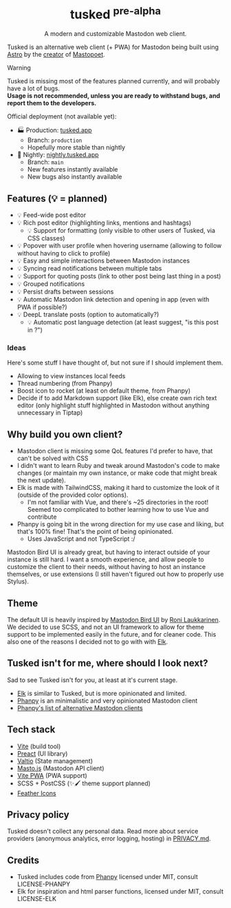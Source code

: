 <div align="center">
<h1>
tusked <sup>pre-alpha</sup>
</h1>

A modern and customizable Mastodon web client.

</div>

Tusked is an alternative web client (+ PWA) for Mastodon being built using [Astro](https://astro.build) by the [creator](https://mementomori.social/@raikas) of [Mastopoet](https://mastopoet.ohjelmoi.fi).

> [!WARNING]  
> Tusked is missing most of the features planned currently, and will probably have a lot of bugs.
> <br />**Usage is not recommended, unless you are ready to withstand bugs, and report them to the developers.**

Official deployment (not available yet):

- 🏭 Production: [tusked.app](https://tusked.app)
  - Branch: `production`
  - Hopefully more stable than nightly
- 🌛 Nightly: [nightly.tusked.app](https://nightly.tusked.app)
  - Branch: `main`
  - New features instantly available
  - New bugs also instantly available

## Features (💡 = planned)

- 💡 Feed-wide post editor
- 💡 Rich post editor (highlighting links, mentions and hashtags)
  - 💡 Support for formatting (only visible to other users of Tusked, via CSS classes)
- 💡 Popover with user profile when hovering username (allowing to follow without having to click to profile)
- 💡 Easy and simple interactions between Mastodon instances
- 💡 Syncing read notifications between multiple tabs
- 💡 Support for quoting posts (link to other post being last thing in a post)
- 💡 Grouped notifications
- 💡 Persist drafts between sessions
- 💡 Automatic Mastodon link detection and opening in app (even with PWA if possible?)
- 💡 DeepL translate posts (option to automatically?)
  - 💡 Automatic post language detection (at least suggest, "is this post in <lang>?")

### Ideas

Here's some stuff I have thought of, but not sure if I should implement them.

- Allowing to view instances local feeds
- Thread numbering (from Phanpy)
- Boost icon to rocket (at least on default theme, from Phanpy)
- Decide if to add Markdown support (like Elk), else create own rich text editor (only highlight stuff highlighted in Mastodon without anything unnecessary in Tiptap)

## Why build you own client?

- Mastodon client is missing some QoL features I'd prefer to have, that can't be solved with CSS
- I didn't want to learn Ruby and tweak around Mastodon's code to make changes (or maintain my own instance, or make code that might break the next update).
- Elk is made with TailwindCSS, making it hard to customize the look of it (outside of the provided color options).
  - I'm not familiar with Vue, and there's ~25 directories in the root! Seemed too complicated to bother learning how to use Vue and contribute
- Phanpy is going bit in the wrong direction for my use case and liking, but that's 100% fine! That's the point of being opinionated.
  - Uses JavaScript and not TypeScript :/

Mastodon Bird UI is already great, but having to interact outside of your instance is still hard. I want a smooth experience, and allow people to customize the client to their needs, without having to host an instance themselves, or use extensions (I still haven't figured out how to properly use Stylus).

## Theme

The default UI is heavily inspired by [Mastodon Bird UI](https://github.com/ronilaukkarinen/mastodon-bird-ui) by [Roni Laukkarinen](https://mementomori.social/@rolle).
We decided to use SCSS, and not an UI framework to allow for theme support to be implemented easily in the future, and for cleaner code. This also one of the reasons I decided not to go with with [Elk](https://github.com/elk-zone/elk).

## Tusked isn't for me, where should I look next?

Sad to see Tusked isn't for you, at least at it's current stage.

- [Elk](https://elk.zone) is similar to Tusked, but is more opinionated and limited.
- [Phanpy](https://phanpy.social/) is an minimalistic and very opinionated Mastodon client
- [Phanpy's list of alternative Mastodon clients](https://github.com/cheeaun/phanpy#user-content-alternative-web-clients)

## Tech stack

- [Vite](https://vitejs.dev) (build tool)
- [Preact](https://preactjs.com/) (UI library)
- [Valtio](https://valtio.pmnd.rs) (State management)
- [Masto.js](https://github.com/neet/masto.js/) (Mastodon API client)
- [Vite PWA](https://github.com/vite-pwa/vite-plugin-pwa) (PWA support)
- SCSS + PostCSS (✨🖌️ theme support planned)
- [Feather Icons](https://feathericons.com/)


## Privacy policy

Tusked doesn't collect any personal data. Read more about service providers (anonymous analytics, error logging, hosting) in [PRIVACY.md](https://github.com/raikasdev/tusked/blob/main/PRIVACY.MD).

## Credits

- Tusked includes code from [Phanpy](https://github.com/cheeaun/phanpy) licensed under MIT, consult LICENSE-PHANPY
- Elk for inspiration and html parser functions, licensed under MIT, consult LICENSE-ELK